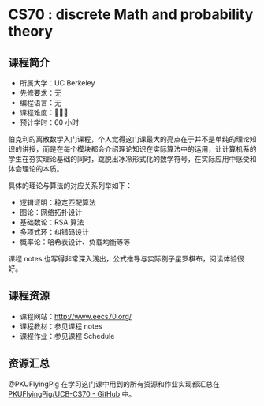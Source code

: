 # CS70 : discrete Math and probability theory

## 课程简介

- 所属大学：UC Berkeley
- 先修要求：无
- 编程语言：无
- 课程难度：🌟🌟🌟
- 预计学时：60 小时

伯克利的离散数学入门课程，个人觉得这门课最大的亮点在于并不是单纯的理论知识的讲授，而是在每个模块都会介绍理论知识在实际算法中的运用，让计算机系的学生在夯实理论基础的同时，跳脱出冰冷形式化的数学符号，在实际应用中感受和体会理论的本质。

具体的理论与算法的对应关系列举如下：

- 逻辑证明：稳定匹配算法
- 图论：网络拓扑设计
- 基础数论：RSA 算法
- 多项式环：纠错码设计
- 概率论：哈希表设计、负载均衡等等

课程 notes 也写得非常深入浅出，公式推导与实际例子星罗棋布，阅读体验很好。

## 课程资源

- 课程网站：http://www.eecs70.org/
- 课程教材：参见课程 notes
- 课程作业：参见课程 Schedule

## 资源汇总

@PKUFlyingPig 在学习这门课中用到的所有资源和作业实现都汇总在 [PKUFlyingPig/UCB-CS70 - GitHub](https://github.com/PKUFlyingPig/UCB-CS70) 中。